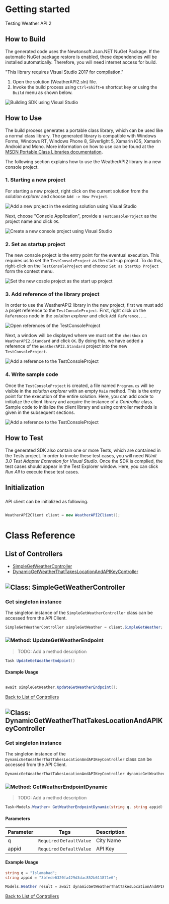# Getting started

Testing Weather API 2

## How to Build

The generated code uses the Newtonsoft Json.NET NuGet Package. If the automatic NuGet package restore
is enabled, these dependencies will be installed automatically. Therefore,
you will need internet access for build.

"This library requires Visual Studio 2017 for compilation."
1. Open the solution (WeatherAPI2.sln) file.
2. Invoke the build process using `Ctrl+Shift+B` shortcut key or using the `Build` menu as shown below.

![Building SDK using Visual Studio](https://apidocs.io/illustration/cs?step=buildSDK&workspaceFolder=Weather%20API%202-CSharp&workspaceName=WeatherAPI2&projectName=WeatherAPI2.Standard)

## How to Use

The build process generates a portable class library, which can be used like a normal class library. The generated library is compatible with Windows Forms, Windows RT, Windows Phone 8,
Silverlight 5, Xamarin iOS, Xamarin Android and Mono. More information on how to use can be found at the [MSDN Portable Class Libraries documentation](http://msdn.microsoft.com/en-us/library/vstudio/gg597391%28v=vs.100%29.aspx).

The following section explains how to use the WeatherAPI2 library in a new console project.

### 1. Starting a new project

For starting a new project, right click on the current solution from the *solution explorer* and choose  ``` Add -> New Project ```.

![Add a new project in the existing solution using Visual Studio](https://apidocs.io/illustration/cs?step=addProject&workspaceFolder=Weather%20API%202-CSharp&workspaceName=WeatherAPI2&projectName=WeatherAPI2.Standard)

Next, choose "Console Application", provide a ``` TestConsoleProject ``` as the project name and click ``` OK ```.

![Create a new console project using Visual Studio](https://apidocs.io/illustration/cs?step=createProject&workspaceFolder=Weather%20API%202-CSharp&workspaceName=WeatherAPI2&projectName=WeatherAPI2.Standard)

### 2. Set as startup project

The new console project is the entry point for the eventual execution. This requires us to set the ``` TestConsoleProject ``` as the start-up project. To do this, right-click on the  ``` TestConsoleProject ``` and choose  ``` Set as StartUp Project ``` form the context menu.

![Set the new cosole project as the start up project](https://apidocs.io/illustration/cs?step=setStartup&workspaceFolder=Weather%20API%202-CSharp&workspaceName=WeatherAPI2&projectName=WeatherAPI2.Standard)

### 3. Add reference of the library project

In order to use the WeatherAPI2 library in the new project, first we must add a projet reference to the ``` TestConsoleProject ```. First, right click on the ``` References ``` node in the *solution explorer* and click ``` Add Reference... ```.

![Open references of the TestConsoleProject](https://apidocs.io/illustration/cs?step=addReference&workspaceFolder=Weather%20API%202-CSharp&workspaceName=WeatherAPI2&projectName=WeatherAPI2.Standard)

Next, a window will be displayed where we must set the ``` checkbox ``` on ``` WeatherAPI2.Standard ``` and click ``` OK ```. By doing this, we have added a reference of the ```WeatherAPI2.Standard``` project into the new ``` TestConsoleProject ```.

![Add a reference to the TestConsoleProject](https://apidocs.io/illustration/cs?step=createReference&workspaceFolder=Weather%20API%202-CSharp&workspaceName=WeatherAPI2&projectName=WeatherAPI2.Standard)

### 4. Write sample code

Once the ``` TestConsoleProject ``` is created, a file named ``` Program.cs ``` will be visible in the *solution explorer* with an empty ``` Main ``` method. This is the entry point for the execution of the entire solution.
Here, you can add code to initialize the client library and acquire the instance of a *Controller* class. Sample code to initialize the client library and using controller methods is given in the subsequent sections.

![Add a reference to the TestConsoleProject](https://apidocs.io/illustration/cs?step=addCode&workspaceFolder=Weather%20API%202-CSharp&workspaceName=WeatherAPI2&projectName=WeatherAPI2.Standard)

## How to Test

The generated SDK also contain one or more Tests, which are contained in the Tests project.
In order to invoke these test cases, you will need *NUnit 3.0 Test Adapter Extension for Visual Studio*.
Once the SDK is complied, the test cases should appear in the Test Explorer window.
Here, you can click *Run All* to execute these test cases.

## Initialization

### 

API client can be initialized as following.

```csharp

WeatherAPI2Client client = new WeatherAPI2Client();
```



# Class Reference

## <a name="list_of_controllers"></a>List of Controllers

* [SimpleGetWeatherController](#simple_get_weather_controller)
* [DynamicGetWeatherThatTakesLocationAndAPIKeyController](#dynamic_get_weather_that_takes_location_and_api_key_controller)

## <a name="simple_get_weather_controller"></a>![Class: ](https://apidocs.io/img/class.png "WeatherAPI2.Standard.Controllers.SimpleGetWeatherController") SimpleGetWeatherController

### Get singleton instance

The singleton instance of the ``` SimpleGetWeatherController ``` class can be accessed from the API Client.

```csharp
SimpleGetWeatherController simpleGetWeather = client.SimpleGetWeather;
```

### <a name="update_get_weather_endpoint"></a>![Method: ](https://apidocs.io/img/method.png "WeatherAPI2.Standard.Controllers.SimpleGetWeatherController.UpdateGetWeatherEndpoint") UpdateGetWeatherEndpoint

> TODO: Add a method description


```csharp
Task UpdateGetWeatherEndpoint()
```

#### Example Usage

```csharp

await simpleGetWeather.UpdateGetWeatherEndpoint();

```


[Back to List of Controllers](#list_of_controllers)

## <a name="dynamic_get_weather_that_takes_location_and_api_key_controller"></a>![Class: ](https://apidocs.io/img/class.png "WeatherAPI2.Standard.Controllers.DynamicGetWeatherThatTakesLocationAndAPIKeyController") DynamicGetWeatherThatTakesLocationAndAPIKeyController

### Get singleton instance

The singleton instance of the ``` DynamicGetWeatherThatTakesLocationAndAPIKeyController ``` class can be accessed from the API Client.

```csharp
DynamicGetWeatherThatTakesLocationAndAPIKeyController dynamicGetWeatherThatTakesLocationAndAPIKey = client.DynamicGetWeatherThatTakesLocationAndAPIKey;
```

### <a name="get_weather_endpoint_dynamic"></a>![Method: ](https://apidocs.io/img/method.png "WeatherAPI2.Standard.Controllers.DynamicGetWeatherThatTakesLocationAndAPIKeyController.GetWeatherEndpointDynamic") GetWeatherEndpointDynamic

> TODO: Add a method description


```csharp
Task<Models.Weather> GetWeatherEndpointDynamic(string q, string appid)
```

#### Parameters

| Parameter | Tags | Description |
|-----------|------|-------------|
| q |  ``` Required ```  ``` DefaultValue ```  | City Name |
| appid |  ``` Required ```  ``` DefaultValue ```  | API Key |


#### Example Usage

```csharp
string q = "Islamabad";
string appid = "3bfede6320fa429d3dac852b611871e6";

Models.Weather result = await dynamicGetWeatherThatTakesLocationAndAPIKey.GetWeatherEndpointDynamic(q, appid);

```


[Back to List of Controllers](#list_of_controllers)



